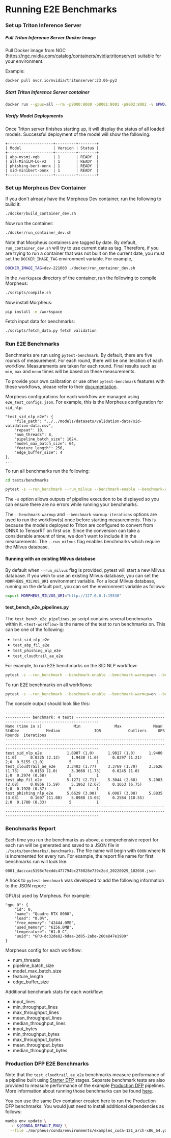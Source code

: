 <!--
# Copyright (c) 2021-2023, NVIDIA CORPORATION.
#
# Licensed under the Apache License, Version 2.0 (the "License");
# you may not use this file except in compliance with the License.
# You may obtain a copy of the License at
#
#     http://www.apache.org/licenses/LICENSE-2.0
#
# Unless required by applicable law or agreed to in writing, software
# distributed under the License is distributed on an "AS IS" BASIS,
# WITHOUT WARRANTIES OR CONDITIONS OF ANY KIND, either express or implied.
# See the License for the specific language governing permissions and
# limitations under the License.
-->

# Running E2E Benchmarks

### Set up Triton Inference Server

##### Pull Triton Inference Server Docker Image
Pull Docker image from NGC (https://ngc.nvidia.com/catalog/containers/nvidia:tritonserver) suitable for your environment.

Example:

```bash
docker pull nvcr.io/nvidia/tritonserver:23.06-py3
```

##### Start Triton Inference Server container
```bash
docker run --gpus=all --rm -p8000:8000 -p8001:8001 -p8002:8002 -v $PWD/models:/models nvcr.io/nvidia/tritonserver:23.06-py3 tritonserver --model-repository=/models/triton-model-repo --model-control-mode=explicit --load-model sid-minibert-onnx --load-model abp-nvsmi-xgb --load-model phishing-bert-onnx --load-model all-MiniLM-L6-v2
```

##### Verify Model Deployments
Once Triton server finishes starting up, it will display the status of all loaded models. Successful deployment of the model will show the following:

```
+--------------------+---------+--------+
| Model              | Version | Status |
+--------------------+---------+--------+
| abp-nvsmi-xgb      | 1       | READY  |
| all-MiniLM-L6-v2   | 1       | READY  |
| phishing-bert-onnx | 1       | READY  |
| sid-minibert-onnx  | 1       | READY  |
+--------------------+---------+--------+
```

### Set up Morpheus Dev Container

If you don't already have the Morpheus Dev container, run the following to build it:
```bash
./docker/build_container_dev.sh
```

Now run the container:
```bash
./docker/run_container_dev.sh
```

Note that Morpheus containers are tagged by date. By default, `run_container_dev.sh` will try to use current date as tag. Therefore, if you are trying to run a container that was not built on the current date, you must set the `DOCKER_IMAGE_TAG` environment variable. For example,
```bash
DOCKER_IMAGE_TAG=dev-221003 ./docker/run_container_dev.sh
```

In the `/workspace` directory of the container, run the following to compile Morpheus:
```bash
./scripts/compile.sh
```

Now install Morpheus:
```bash
pip install -e /workspace
```

Fetch input data for benchmarks:
```bash
./scripts/fetch_data.py fetch validation
```


### Run E2E Benchmarks

Benchmarks are run using `pytest-benchmark`. By default, there are five rounds of measurement. For each round, there will be one iteration of each workflow. Measurements are taken for each round. Final results such as `min`, `max` and `mean` times will be based on these measurements.

To provide your own calibration or use other `pytest-benchmark` features with these workflows, please refer to their [documentation](https://pytest-benchmark.readthedocs.io/en/latest/).

Morpheus configurations for each workflow are managed using `e2e_test_configs.json`. For example, this is the Morpheus configuration for  `sid_nlp`:
```
"test_sid_nlp_e2e": {
    "file_path": "../../models/datasets/validation-data/sid-validation-data.csv",
    "repeat": 10,
    "num_threads": 8,
    "pipeline_batch_size": 1024,
    "model_max_batch_size": 64,
    "feature_length": 256,
    "edge_buffer_size": 4
},
...
```

To run all benchmarks run the following:
```bash
cd tests/benchmarks

pytest -s --run_benchmark --run_milvus --benchmark-enable --benchmark-warmup=on --benchmark-warmup-iterations=1 --benchmark-autosave
```

The `-s` option allows outputs of pipeline execution to be displayed so you can ensure there are no errors while running your benchmarks.

The `--benchmark-warmup` and `--benchmark-warmup-iterations` options are used to run the workflow(s) once before starting measurements. This is because the models deployed to Triton are configured to convert from ONNX to TensorRT on first use. Since the conversion can take a considerable amount of time, we don't want to include it in the measurements. The `--run_milvus` flag enables benchmarks which require the Milvus database.

#### Running with an existing Milvus database

By default when `--run_milvus` flag is provided, pytest will start a new Milvus database. If you wish to use an existing Milvus database, you can set the `MORPHEUS_MILVUS_URI` environment variable. For a local Milvus database, running on the default port, you can set the environment variable as follows:
```bash
export MORPHEUS_MILVUS_URI="http://127.0.0.1:19530"
```

#### test_bench_e2e_pipelines.py

The `test_bench_e2e_pipelines.py` script contains several benchmarks within it.
`<test-workflow>` is the name of the test to run benchmarks on. This can be one of the following:
- `test_sid_nlp_e2e`
- `test_abp_fil_e2e`
- `test_phishing_nlp_e2e`
- `test_cloudtrail_ae_e2e`

For example, to run E2E benchmarks on the SID NLP workflow:
```bash
pytest -s --run_benchmark --benchmark-enable --benchmark-warmup=on --benchmark-warmup-iterations=1 --benchmark-autosave test_bench_e2e_pipelines.py::test_sid_nlp_e2e
```

To run E2E benchmarks on all workflows:
```bash
pytest -s --run_benchmark --benchmark-enable --benchmark-warmup=on --benchmark-warmup-iterations=1 --benchmark-autosave test_bench_e2e_pipelines.py
```

The console output should look like this:
```
--------------------------------------------------------------------------------- benchmark: 4 tests --------------------------------------------------------------------------------
Name (time in s)              Min               Max              Mean            StdDev            Median               IQR            Outliers     OPS            Rounds  Iterations
-------------------------------------------------------------------------------------------------------------------------------------------------------------------------------------
test_sid_nlp_e2e           1.8907 (1.0)      1.9817 (1.0)      1.9400 (1.0)      0.0325 (2.12)     1.9438 (1.0)      0.0297 (1.21)          2;0  0.5155 (1.0)           5           1
test_cloudtrail_ae_e2e     3.3403 (1.77)     3.3769 (1.70)     3.3626 (1.73)     0.0153 (1.0)      3.3668 (1.73)     0.0245 (1.0)           1;0  0.2974 (0.58)          5           1
test_abp_fil_e2e           5.1271 (2.71)     5.3044 (2.68)     5.2083 (2.68)     0.0856 (5.59)     5.1862 (2.67)     0.1653 (6.75)          1;0  0.1920 (0.37)          5           1
test_phishing_nlp_e2e      5.6629 (3.00)     6.0987 (3.08)     5.8835 (3.03)     0.1697 (11.08)    5.8988 (3.03)     0.2584 (10.55)         2;0  0.1700 (0.33)          5           1
-------------------------------------------------------------------------------------------------------------------------------------------------------------------------------------
```

### Benchmarks Report

Each time you run the benchmarks as above, a comprehensive report for each run will be generated and saved to a JSON file in  `./tests/benchmarks/.benchmarks`. The file name will begin
with `000N` where N is incremented for every run. For example, the report file name for first benchmarks run will look like:
```
0001_dacccac5198c7eeddc477794bc278028e739c2cd_20220929_182030.json
```

A hook to `pytest-benchmark` was developed to add the following information to the JSON report:

GPU(s) used by Morpheus. For example:
```
"gpu_0": {
    "id": 0,
    "name": "Quadro RTX 8000",
    "load": "0.0%",
    "free_memory": "42444.0MB",
    "used_memory": "6156.0MB",
    "temperature": "61.0 C",
    "uuid": "GPU-dc32de82-bdaa-2d05-2abe-260a847e1989"
}
```

Morpheus config for each workflow:
- num_threads
- pipeline_batch_size
- model_max_batch_size
- feature_length
- edge_buffer_size

Additional benchmark stats for each workflow:
- input_lines
- min_throughput_lines
- max_throughput_lines
- mean_throughput_lines
- median_throughput_lines
- input_bytes
- min_throughput_bytes
- max_throughput_bytes
- mean_throughput_bytes
- median_throughput_bytes


### Production DFP E2E Benchmarks

Note that the `test_cloudtrail_ae_e2e` benchmarks measure performance of a pipeline built using [Starter DFP](../../examples/digital_fingerprinting/starter/README.md) stages. Separate benchmark tests are also provided to measure performance of the example [Production DFP](../../examples/digital_fingerprinting/production/README.md) pipelines. More information about running those benchmarks can be found [here](../../examples/digital_fingerprinting/production/morpheus/benchmarks/README.md).

You can use the same Dev container created here to run the Production DFP benchmarks. You would just need to install additional dependencies as follows:

```bash
mamba env update \
  -n ${CONDA_DEFAULT_ENV} \
  --file ./morpheus/conda/environments/examples_cuda-121_arch-x86_64.yaml
```
